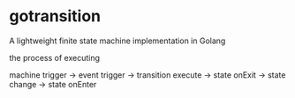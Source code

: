 # gotransition


A lightweight finite state machine implementation in Golang

>>
the process of executing

machine trigger -> event trigger -> transition execute -> state  onExit -> state change -> state onEnter 
    
